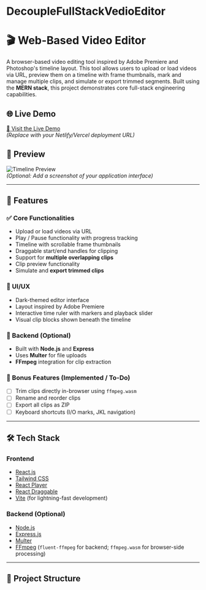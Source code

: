 # DecoupleFullStackVedioEditor

# 🎬 Web-Based Video Editor

A browser-based video editing tool inspired by Adobe Premiere and Photoshop's timeline layout. This tool allows users to upload or load videos via URL, preview them on a timeline with frame thumbnails, mark and manage multiple clips, and simulate or export trimmed segments. Built using the **MERN stack**, this project demonstrates core full-stack engineering capabilities.

## 🌐 Live Demo
[🔗 Visit the Live Demo](https://decouple-client-git-t33z.vercel.app/)  
_(Replace with your Netlify/Vercel deployment URL)_

## 📸 Preview
![Timeline Preview](./preview.png)  
_(Optional: Add a screenshot of your application interface)_

---

## 🚀 Features

### ✅ Core Functionalities
- Upload or load videos via URL
- Play / Pause functionality with progress tracking
- Timeline with scrollable frame thumbnails
- Draggable start/end handles for clipping
- Support for **multiple overlapping clips**
- Clip preview functionality
- Simulate and **export trimmed clips**

### 🎨 UI/UX
- Dark-themed editor interface
- Layout inspired by Adobe Premiere
- Interactive time ruler with markers and playback slider
- Visual clip blocks shown beneath the timeline

### 🔧 Backend (Optional)
- Built with **Node.js** and **Express**
- Uses **Multer** for file uploads
- **FFmpeg** integration for clip extraction

### 🧪 Bonus Features (Implemented / To-Do)
- [ ] Trim clips directly in-browser using `ffmpeg.wasm`
- [ ] Rename and reorder clips
- [ ] Export all clips as ZIP
- [ ] Keyboard shortcuts (I/O marks, JKL navigation)

---

## 🛠️ Tech Stack

### Frontend
- [React.js](https://reactjs.org/)
- [Tailwind CSS](https://tailwindcss.com/)
- [React Player](https://www.npmjs.com/package/react-player)
- [React Draggable](https://www.npmjs.com/package/react-draggable)
- [Vite](https://vitejs.dev/) (for lightning-fast development)

### Backend (Optional)
- [Node.js](https://nodejs.org/)
- [Express.js](https://expressjs.com/)
- [Multer](https://www.npmjs.com/package/multer)
- [FFmpeg](https://ffmpeg.org/) (`fluent-ffmpeg` for backend; `ffmpeg.wasm` for browser-side processing)

---

## 📂 Project Structure



